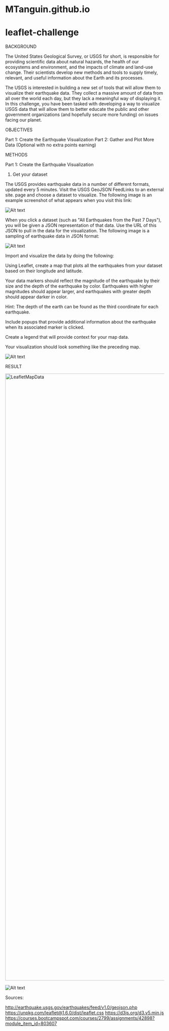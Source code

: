 # MTanguin.github.io
# leaflet-challenge

BACKGROUND


The United States Geological Survey, or USGS for short, is responsible for providing scientific data about natural hazards, the health of our ecosystems and environment, and the impacts of climate and land-use change. Their scientists develop new methods and tools to supply timely, relevant, and useful information about the Earth and its processes.

The USGS is interested in building a new set of tools that will allow them to visualize their earthquake data. They collect a massive amount of data from all over the world each day, but they lack a meaningful way of displaying it. In this challenge, you have been tasked with developing a way to visualize USGS data that will allow them to better educate the public and other government organizations (and hopefully secure more funding) on issues facing our planet.

OBJECTIVES

Part 1: Create the Earthquake Visualization
Part 2: Gather and Plot More Data (Optional with no extra points earning)

METHODS

Part 1: Create the Earthquake Visualization

1. Get your dataset

The USGS provides earthquake data in a number of different formats, updated every 5 minutes. Visit the USGS GeoJSON FeedLinks to an external site. page and choose a dataset to visualize. The following image is an example screenshot of what appears when you visit this link:

![Alt text](https://static.bc-edx.com/data/dl-1-2/m15/lms/img/3-Data.jpg)

When you click a dataset (such as "All Earthquakes from the Past 7 Days"), you will be given a JSON representation of that data. Use the URL of this JSON to pull in the data for the visualization. The following image is a sampling of earthquake data in JSON format:

![Alt text](https://static.bc-edx.com/data/dl-1-2/m15/lms/img/4-JSON.jpg)

Import and visualize the data by doing the following:

Using Leaflet, create a map that plots all the earthquakes from your dataset based on their longitude and latitude.

Your data markers should reflect the magnitude of the earthquake by their size and the depth of the earthquake by color. Earthquakes with higher magnitudes should appear larger, and earthquakes with greater depth should appear darker in color.

Hint: The depth of the earth can be found as the third coordinate for each earthquake.

Include popups that provide additional information about the earthquake when its associated marker is clicked.

Create a legend that will provide context for your map data.

Your visualization should look something like the preceding map.

![Alt text](https://static.bc-edx.com/data/dl-1-2/m15/lms/img/2-BasicMap.jpg)


RESULT

<img width="1918" alt="LeafletMapData" src="https://user-images.githubusercontent.com/114210481/219541964-da85821f-4b7b-48c0-b371-af50338edb07.png">

![Alt text](../result/LeafletMapData.png)



Sources:

http://earthquake.usgs.gov/earthquakes/feed/v1.0/geojson.php
https://unpkg.com/leaflet@1.6.0/dist/leaflet.css
https://d3js.org/d3.v5.min.js
https://courses.bootcampspot.com/courses/2799/assignments/42898?module_item_id=803607

